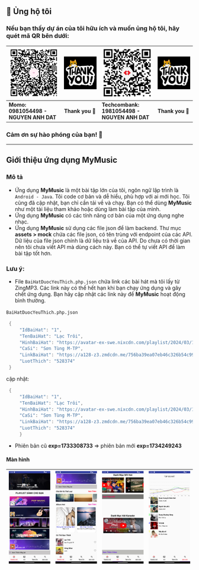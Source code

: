 
## 💝 Ủng hộ tôi

### Nếu bạn thấy dự án của tôi hữu ích và muốn ủng hộ tôi, hãy quét mã QR bên dưới:

| ![QR Code for MoMo](./img_github_momo_donate.png)                                                                             | ![Thank you](./img_thank_you.gif) | ![QR Code for Bank](./img_github_tech_donate.png) | ![Thank you](./img_thank_you.gif) |
|-------------------------------------------------------------------------------------------------------------------------------|-----------------------------------|---------------------------------------------------|-----------------------------------|
| **Momo:&nbsp;&nbsp;&nbsp;&nbsp;&nbsp;&nbsp;&nbsp;&nbsp;&nbsp;&nbsp;&nbsp;&nbsp;&nbsp;&nbsp;<br/>0981054498 - NGUYEN ANH DAT** | **Thank you 🙌**                  | **Techcombank:<br/>1981054498 - NGUYEN ANH DAT**  | **Thank you 🙌**                  |

### Cảm ơn sự hào phóng của bạn! 🙌

---

## Giới thiệu ứng dụng MyMusic

### Mô tả

- Ứng dụng **MyMusic** là một bài tập lớn của tôi, ngôn ngữ lập trình là `Android - Java`. Tôi code cơ bản và dễ hiểu, phù hợp với ai mới học. Tôi cũng đã cập nhật, bạn chỉ cần tải về và chạy. Bạn có thể dùng **MyMusic** như một tài liệu tham khảo hoặc dùng làm bài tập của mình.
- Ứng dụng **MyMusic** có các tính năng cơ bản của một ứng dụng nghe nhạc.
- Ứng dụng **MyMusic** sử dụng các file json để làm backend. Thư mục **assets > mock** chứa các file json, có tên trùng với endpoint của các API. Dữ liệu của file json chính là dữ liệu trả về của API. Do chưa có thời gian nên tôi chưa viết API mà dùng cách này. Bạn có thể tự viết API để làm bài tập tốt hơn.

### Lưu ý:

- File `BaiHatDuocYeuThich.php.json` chứa link các bài hát mà tôi lấy từ ZingMP3. Các link này có thể hết hạn khi bạn chạy ứng dụng và gây chết ứng dụng. Bạn hãy cập nhật các link này để **MyMusic** hoạt động bình thường.

`BaiHatDuocYeuThich.php.json`
   ```java
    {
        "IdBaiHat": "1",
        "TenBaiHat": "Lạc Trôi",
        "HinhBaiHat": "https://avatar-ex-swe.nixcdn.com/playlist/2024/03/15/5/7/0/4/1710500795311_500.jpg",
        "CaSi": "Sơn Tùng M-TP",
        "LinkBaiHat": "https://a128-z3.zmdcdn.me/756ba39ea07eb46c326b54c999668a94?authen=exp=1733308733~acl=/756ba39ea07eb46c326b54c999668a94*~hmac=c3a85d8fbffd94f2e89738e00043cc06&fs=MHx3ZWJWNXwxMDMdUngNTmUsICdUngMjIxLjI3&filename=Lạc%20Trôi%20-%20Sơn%20Tùng%20M-TP.mp3",
        "LuotThich": "528374"
    }
   ```
cập nhật:
   ```java
    {
        "IdBaiHat": "1",
        "TenBaiHat": "Lạc Trôi",
        "HinhBaiHat": "https://avatar-ex-swe.nixcdn.com/playlist/2024/03/15/5/7/0/4/1710500795311_500.jpg",
        "CaSi": "Sơn Tùng M-TP",
        "LinkBaiHat": "https://a128-z3.zmdcdn.me/756ba39ea07eb46c326b54c999668a94?authen=exp=1734249243~acl=/756ba39ea07eb46c326b54c999668a94*~hmac=2af654fafb6c29c8580365256838ea8e&fs=MHx3ZWJWNXwxMDMdUngNTmUsICdUngMjIxLjI3&filename=Lạc%20Trôi%20-%20Sơn%20Tùng%20M-TP.mp3",
        "LuotThich": "528374"
        }
   ```
- Phiên bản cũ **exp=1733308733** => phiên bản mới **exp=1734249243**

#### Màn hình

| ![](./Screenshot_1734064259.png) | ![](./Screenshot_1734064293.png) | ![](./Screenshot_1734064314.png) | ![](./Screenshot_1734064319.png) | 
|----------------------------------|----------------------------------|----------------------------------|----------------------------------|
